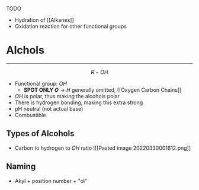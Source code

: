 TODO
- Hydration of [[Alkanes]]
- Oxidation reaction for other functional groups
# Alchols
---
$$R-OH$$
- Functional group: $OH$
	- **SPOT ONLY $O$** -> $H$ generally omitted, [[Oxygen Carbon Chains]]
- $OH$ is polar, thus making the alcohols polar
- There is hydrogen bonding, making this extra strong
- pH neutral (not actual base)
- Combustible
## Types of Alcohols
- Carbon to hydrogen to $OH$ ratio
![[Pasted image 20220330001612.png]]
## Naming
- Akyl + position number + "ol"